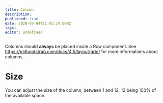 ```yaml
---
title: Column
description: 
published: true
date: 2020-09-04T11:05:24.008Z
tags: 
editor: undefined
---
```


Columns should **always** be placed inside a Row component. See https://getbootstrap.com/docs/4.5/layout/grid/ for more informations about columns.

# Size
You can adjust the size of the column, between 1 and 12, 12 being 100% of the available space.